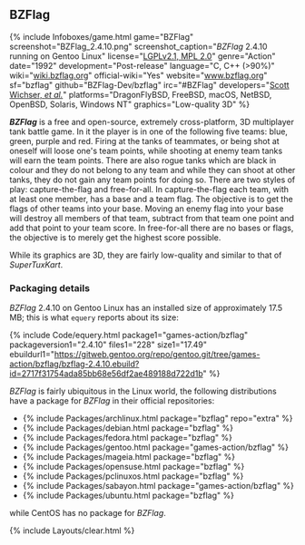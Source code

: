 ## BZFlag
{% include Infoboxes/game.html game="BZFlag" screenshot="BZFlag_2.4.10.png" screenshot_caption="<i>BZFlag</i> 2.4.10 running on Gentoo Linux" license="<a href='https://github.com/BZFlag-Dev/bzflag/blob/2.4/COPYING' link='_blank'>LGPLv2.1, MPL 2.0</a>" genre="Action" date="1992" development="Post-release" language="C, C++ (>90%)" wiki="<a href='https://wiki.bzflag.org/Main_Page' link='_blank'>wiki.bzflag.org</a>" official-wiki="Yes" website="<a href='https://www.bzflag.org/' link='_blank'>www.bzflag.org</a>" sf="bzflag" github="BZFlag-Dev/bzflag" irc="#BZFlag" developers="<a href='https://www.bzflag.org/credits' link='_blank'>Scott Wichser, <i>et al.</i></a>" platforms="DragonFlyBSD, FreeBSD, macOS, NetBSD, OpenBSD, Solaris, Windows NT" graphics="Low-quality 3D" %}

***BZFlag*** is a free and open-source, extremely cross-platform, 3D multiplayer tank battle game. In it the player is in one of the following five teams: blue, green, purple and red. Firing at the tanks of teammates, or being shot at oneself will loose one's team points, while shooting at enemy team tanks will earn the team points. There are also rogue tanks which are black in colour and they do not belong to any team and while they can shoot at other tanks, they do not gain any team points for doing so. There are two styles of play: capture-the-flag and free-for-all. In capture-the-flag each team, with at least one member, has a base and a team flag. The objective is to get the flags of other teams into your base. Moving an enemy flag into your base will destroy all members of that team, subtract from that team one point and add that point to your team score. In free-for-all there are no bases or flags, the objective is to merely get the highest score possible. 

While its graphics are 3D, they are fairly low-quality and similar to that of *SuperTuxKart*.

### Packaging details
*BZFlag* 2.4.10 on Gentoo Linux has an installed size of approximately 17.5 MB; this is what `equery` reports about its size:

{% include Code/equery.html package1="games-action/bzflag" packageversion1="2.4.10" files1="228" size1="17.49" ebuildurl1="https://gitweb.gentoo.org/repo/gentoo.git/tree/games-action/bzflag/bzflag-2.4.10.ebuild?id=2717f31754ada85bb68e56df2ae489188d722d1b" %}

*BZFlag* is fairly ubiquitous in the Linux world, the following distributions have a package for *BZFlag* in their official repositories:

* {% include Packages/archlinux.html package="bzflag" repo="extra" %}
* {% include Packages/debian.html package="bzflag" %}
* {% include Packages/fedora.html package="bzflag" %}
* {% include Packages/gentoo.html package="games-action/bzflag" %}
* {% include Packages/mageia.html package="bzflag" %}
* {% include Packages/opensuse.html package="bzflag" %}
* {% include Packages/pclinuxos.html package="bzflag" %}
* {% include Packages/sabayon.html package="games-action/bzflag" %}
* {% include Packages/ubuntu.html package="bzflag" %}

while CentOS has no package for *BZFlag*. 

{% include Layouts/clear.html %}
